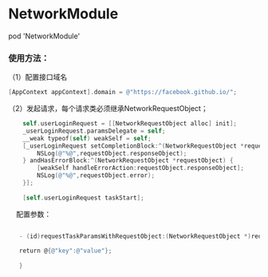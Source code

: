 # NetworkModule

pod 'NetworkModule'


### 使用方法：

（1）配置接口域名

 ```objective-c
 [AppContext appContext].domain = @"https://facebook.github.io/";
 ```
    

（2）发起请求，每个请求类必须继承NetworkRequestObject；
```objective-c
    self.userLoginRequest = [[NetworkRequestObject alloc] init];
    _userLoginRequest.paramsDelegate = self;
    __weak typeof(self) weakSelf = self;
    [_userLoginRequest setCompletionBlock:^(NetworkRequestObject *requestObject) {
        NSLog(@"%@",requestObject.responseObject);
    } andHasErrorBlock:^(NetworkRequestObject *requestObject) {
        [weakSelf handleErrorAction:requestObject.responseObject];
        NSLog(@"%@",requestObject.error);
    }];
    
    [self.userLoginRequest taskStart];
   ```
    
    
 配置参数：
 ```objective-c
 
    - (id)requestTaskParamsWithRequestObject:(NetworkRequestObject *)requestObject {
    
    return @{@"key":@"value"};
    
    }

